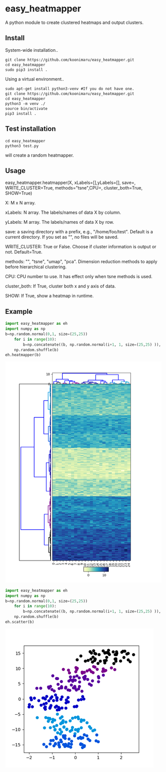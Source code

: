 # easy_heatmapper
A python module to create clustered heatmaps and output clusters.

Install
-------

System-wide installation..

	git clone https://github.com/koonimaru/easy_heatmapper.git
	cd easy_heatmapper
	sudo pip3 install .

Using a virtual environment..
	
	sudo apt-get install python3-venv #If you do not have one.
	git clone https://github.com/koonimaru/easy_heatmapper.git
	cd easy_heatmapper
	python3 -m venv ./
	source bin/activate
	pip3 install .

Test installation
-----------------

	cd easy_heatmapper
	python3 test.py

will create a random heatmapper.

Usage
-----

easy_heatmapper.heatmapper(X, xLabels=[],yLabels=[], save=, WRITE_CLUSTER=True, methods="tsne",CPU=, cluster_both=True, SHOW=True)

X: M x N array.

xLabels: N array. The labels/names of data X by column.

yLabels: M array. The labels/names of data X by row.

save: a saving directory with a prefix, e.g., "/home/foo/test". Default is a current directory. If you set as "", no files will be saved.

WRITE_CLUSTER: True or False. Choose if cluster information is output or not. Default=True.

methods: "", "tsne", "umap", "pca". Dimension reduction methods to apply before hierarchical clustering.

CPU: CPU number to use. It has effect only when tsne methods is used.

cluster_both: If True, cluster both x and y axis of data.

SHOW: If True, show a heatmap in runtime.



Example
-------

~~~python
import easy_heatmapper as eh
import numpy as np
b=np.random.normal(0,1, size=(25,25))
    for i in range(10):
        b=np.concatenate((b, np.random.normal(i+1, 1, size=(25,25) )), axis=0)
    np.random.shuffle(b)
eh.heatmapper(b)
~~~

![heatmap](heatmapper.png)

~~~python
import easy_heatmapper as eh
import numpy as np
b=np.random.normal(0,1, size=(25,25))
    for i in range(10):
        b=np.concatenate((b, np.random.normal(i+1, 1, size=(25,25) )), axis=0)
    np.random.shuffle(b)
eh.scatter(b)
~~~

![scatter](tsne_with_color.png)